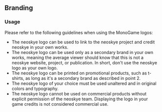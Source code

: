 ## Branding

### Usage

Please refer to the following guidelines when using the MonoGame logos:
- The neoskye logo can be used to link to the neoskye project and credit neoskye in your own works.
- The neoskye logo can be used only as a secondary brand in your own works, meaning the average viewer should know that this is not a neoskye website, project, or publication. In short, don't use the neoskye logo as your own logo.
- The neoskye logo can be printed on promotional products, such as t-shirts, as long as it's a secondary brand as described in point 2.
- The neoskye logo of your choice must be used unaltered and in original colors and typography.
- The neoskye logo cannot be used on commercial products without explicit permission of the neoskye team. Displaying the logo in your game credits is not considered commercial use.
